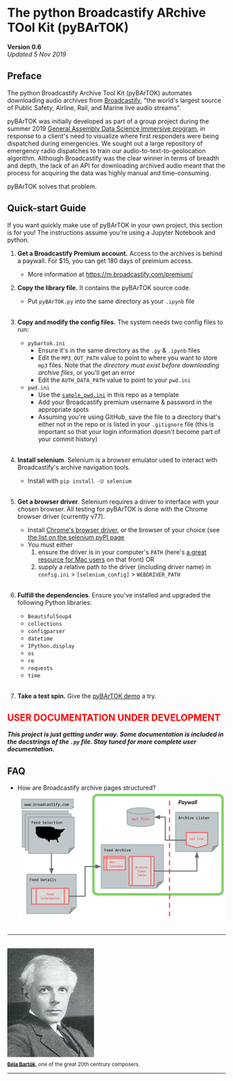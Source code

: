 # The python Broadcastify ARchive TOol Kit (pyBArTOK)

**Version 0.6**<br>
_Updated 5 Nov 2019_

## Preface

The python Broadcastify Archive Tool Kit (pyBArTOK) automates downloading audio archives from [Broadcastify](www.broadcastify.com), "the world's largest source of Public Safety, Airline, Rail, and Marine live audio streams".

pyBArTOK was initially developed as part of a group project during the summer 2019 [General Assembly Data Science Immersive program](https://generalassemb.ly/education/data-science-immersive/), in response to a client's need to visualize where first responders were being dispatched during emergencies. We sought out a large repository of emergency radio dispatches to train our audio-to-text-to-geolocation algorithm. Although Broadcastify was the clear winner in terms of breadth and depth, the lack of an API for downloading archived audio meant that the process for acquiring the data was highly manual and time-consuming.

pyBArTOK solves that problem.

## Quick-start Guide

If you want quickly make use of pyBArTOK in your own project, this section is for you! The instructions assume you're using a Jupyter Notebook and python.

1. **Get a Broadcastify Premium account.** Access to the archives is behind a paywall. For $15, you can get 180 days of preimium access.
    - More information at https://m.broadcastify.com/premium/

1. **Copy the library file.** It contains the pyBArTOK source code.
    - Put `pyBArTOK.py` into the same directory as your `.ipynb` file<br><br>

1. **Copy and modify the config files.** The system needs two config files to run:
    - `pybartok.ini`
        - Ensure it's in the same directory as the `.py` & `.ipynb` files
        - Edit the `MP3_OUT_PATH` value to point to where you want to store `mp3` files. Note that _the directory must exist before downloading archive files_, or you'll get an error
        - Edit the `AUTH_DATA_PATH` value to point to your `pwd.ini`
    - `pwd.ini`
        - Use the [`sample_pwd.ini`](https://github.com/ljhopkins2/pybartok/blob/master/sample_pwd.ini) in this repo as a template
        - Add your Broadcastify premium username & password in the appropriate spots
        - Assuming you're using GitHub, save the file to a directory that's either not in the repo or is listed in your `.gitignore` file (this is important so that your login information doesn't become part of your commit history)<br><br>

1. **Install selenium**. Selenium is a browser emulator used to interact with Broadcastify's archive navigation tools.
    - Install with `pip install -U selenium`<br><br>

1. **Get a browser driver**. Selenium requires a driver to interface with your chosen browser. All testing for pyBArTOK is done with the Chrome browser driver (currently v77).
    - Install [Chrome's browser driver](https://sites.google.com/a/chromium.org/chromedriver/downloads), or the browser of your choice (see [the list on the selenium pyPI page](https://pypi.org/project/selenium/)
    - You must either
      1. ensure the driver is in your computer's `PATH` (here's [a great resource for Mac users](https://www.architectryan.com/2012/10/02/add-to-the-path-on-mac-os-x-mountain-lion/#.Uydjga1dXDg) on that front) OR
      1. supply a relative path to the driver (including driver name) in `config.ini` > `[selenium_config]` > `WEBDRIVER_PATH`<br><br>

1. **Fulfill the dependencies**. Ensure you've installed and upgraded the following Python libraries:
    - `BeautifulSoup4`
    - `collections`
    - `configparser`
    - `datetime`
    - `IPython.display`
    - `os`
    - `re`
    - `requests`
    - `time`<br><br>

1. **Take a test spin.** Give the [pyBArTOK demo](https://github.com/ljhopkins2/`pyBArTOK`/blob/master/pybartok_demo.ipynb) a try.

## <span style="color:red">**USER DOCUMENTATION UNDER DEVELOPMENT**</span>

**_This project is just getting under way. Some documentation is included in the docstrings of the `.py` file. Stay tuned for more complete user documentation._**


## FAQ
* How are Broadcastify archive pages structured?<br>
![broadcastify page structure](assets/img/broadcastify_page_struct.png)<br><br>
----
<br>![belabartok](assets/img/belabartok1.jpg)
<br><sub><super>**[Béla Bartók](https://en.wikipedia.org/wiki/B%C3%A9la_Bart%C3%B3k)**, one of the great 20<super>th</super> centrury composers.</super></sub><br>

----